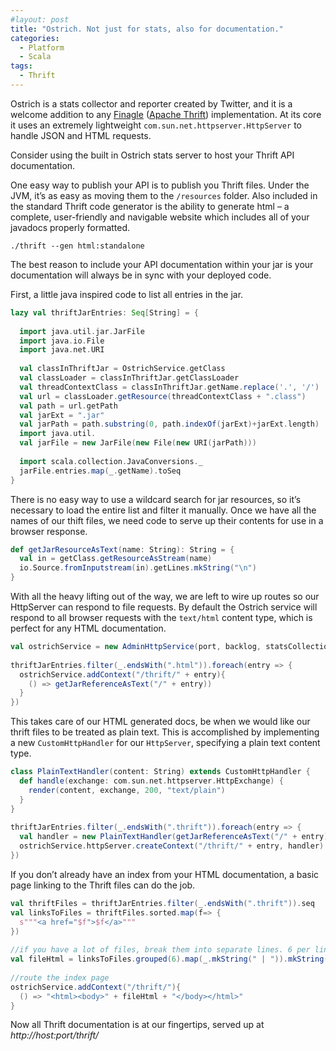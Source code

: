 ```yaml
---
#layout: post
title: "Ostrich. Not just for stats, also for documentation."
categories:
  - Platform
  - Scala
tags:
  - Thrift
---
```


Ostrich is a stats collector and reporter created by Twitter, and it is a welcome addition to
any [Finagle](http://twitter.github.io/finagle/) ([Apache Thrift](http://thrift.apache.org/)) implementation. At its
core it uses an extremely lightweight `com.sun.net.httpserver.HttpServer` to handle JSON and HTML requests.

Consider using the built in Ostrich stats server to host your Thrift API documentation.

One easy way to publish your API is to publish you Thrift files. Under the JVM, it’s as easy as moving them to
the `/resources` folder. Also included in the standard Thrift code generator is the ability to generate html – a
complete, user-friendly and navigable website which includes all of your javadocs properly formatted.

```
./thrift --gen html:standalone
```

The best reason to include your API documentation within your jar is your documentation will always be in sync with your
deployed code.

First, a little java inspired code to list all entries in the jar.

```scala
lazy val thriftJarEntries: Seq[String] = {
 
  import java.util.jar.JarFile
  import java.io.File
  import java.net.URI
 
  val classInThriftJar = OstrichService.getClass
  val classLoader = classInThriftJar.getClassLoader
  val threadContextClass = classInThriftJar.getName.replace('.', '/')
  val url = classLoader.getResource(threadContextClass + ".class")
  val path = url.getPath
  val jarExt = ".jar"
  val jarPath = path.substring(0, path.indexOf(jarExt)+jarExt.length)
  import java.util.
  val jarFile = new JarFile(new File(new URI(jarPath)))
 
  import scala.collection.JavaConversions._
  jarFile.entries.map(_.getName).toSeq
}
```

There is no easy way to use a wildcard search for jar resources, so it’s necessary to load the entire list and filter it
manually.
Once we have all the names of our thift files, we need code to serve up their contents for use in a browser response.

```scala
def getJarResourceAsText(name: String): String = {
  val in = getClass.getResourceAsStream(name)
  io.Source.fromInputstream(in).getLines.mkString("\n")
}
```

With all the heavy lifting out of the way, we are left to wire up routes so our HttpServer can respond to file requests.
By default the Ostrich service will respond to all browser requests with the `text/html` content type, which is perfect
for any HTML documentation.

```scala
val ostrichService = new AdminHttpService(port, backlog, statsCollection, runtime)
 
thriftJarEntries.filter(_.endsWith(".html")).foreach(entry => {
  ostrichService.addContext("/thrift/" + entry){
    () => getJarReferenceAsText("/" + entry))
  }
})
```

This takes care of our HTML generated docs, be when we would like our thrift files to be treated as plain text. This is
accomplished by implementing a new `CustomHttpHandler` for our `HttpServer`, specifying a plain text content type.

```scala
class PlainTextHandler(content: String) extends CustomHttpHandler {
  def handle(exchange: com.sun.net.httpserver.HttpExchange) {
    render(content, exchange, 200, "text/plain")
  }
}
 
thriftJarEntries.filter(_.endsWith(".thrift")).foreach(entry => {
  val handler = new PlainTextHandler(getJarReferenceAsText("/" + entry))
  ostrichService.httpServer.createContext("/thrift/" + entry, handler)
})
```

If you don’t already have an index from your HTML documentation, a basic page linking to the Thrift files can do the
job.

```scala
val thriftFiles = thriftJarEntries.filter(_.endsWith(".thrift")).seq
val linksToFiles = thriftFiles.sorted.map(f=> {
  s"""<a href="$f">$f</a>"""
})
 
//if you have a lot of files, break them into separate lines. 6 per line.
val fileHtml = linksToFiles.grouped(6).map(_.mkString(" | ")).mkString("<br/>")
 
//route the index page
ostrichService.addContext("/thrift/"){
  () => "<html><body>" + fileHtml + "</body></html>"
}
```

Now all Thrift documentation is at our fingertips, served up at _http://host:port/thrift/_

